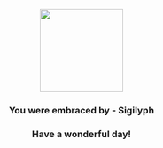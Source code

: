<p align="center">
    <img src="https://raw.githubusercontent.com/PokeAPI/sprites/master/sprites/pokemon/561.png" width="150" height="150">
</p>
<h3 align="center">You were embraced by - <b>Sigilyph</b></h3>
<h3 align="center">Have a wonderful day!</h3>
